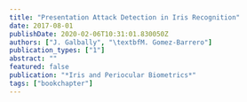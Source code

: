 ```yaml
---
title: "Presentation Attack Detection in Iris Recognition"
date: 2017-08-01
publishDate: 2020-02-06T10:31:01.830050Z
authors: ["J. Galbally", "\textbfM. Gomez-Barrero"]
publication_types: ["1"]
abstract: ""
featured: false
publication: "*Iris and Periocular Biometrics*"
tags: ["bookchapter"]
---
```


